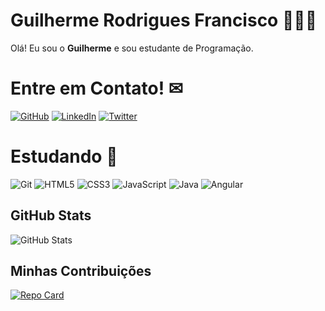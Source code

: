 # Guilherme Rodrigues Francisco 👨🏼‍🎓
Olá! Eu sou o **Guilherme** e sou estudante de Programação.

# Entre em Contato! ✉
[![GitHub](https://img.shields.io/badge/GitHub-FFF?style=for-the-badge&logo=github&logoColor=000)](https://github.com/guifrancisco2002)
[![LinkedIn](https://img.shields.io/badge/LinkedIn-FFF?style=for-the-badge&logo=linkedin&logoColor=000)](https://www.linkedin.com/in/guilherme-francisco-4317a6256/)
[![Twitter](https://img.shields.io/badge/Twitter-FFF?style=for-the-badge&logo=twitter&logoColor=000)](https://twitter.com/gui_juice)

# Estudando 📝
![Git](https://img.shields.io/badge/Git-FFF?style=for-the-badge&logo=git&logoColor=000)
![HTML5](https://img.shields.io/badge/HTML-FFF?style=for-the-badge&logo=html5&logoColor=000)
![CSS3](https://img.shields.io/badge/CSS-FFF?style=for-the-badge&logo=css3&logoColor=000)
![JavaScript](https://img.shields.io/badge/JavaScript-FFF?style=for-the-badge&logo=javascript&logoColor=000)
![Java](https://img.shields.io/badge/Java-FFF?style=for-the-badge&logo=java&logoColor=000)
![Angular](https://img.shields.io/badge/Angular-FFF?style=for-the-badge&logo=angular&logoColor=000)

## GitHub Stats
![GitHub Stats](https://github-readme-stats.vercel.app/api?username=guifrancisco2002&theme=transparent&bg_color=fff&border_color=000&show_icons=true&icon_color=000&title_color=000&text_color=000)
## Minhas Contribuições
[![Repo Card](https://github-readme-stats.vercel.app/api/pin/?username=guifrancisco2002&repo=dio-lab-open-source&bg_color=fff&border_color=000&show_icons=true&icon_color=000&title_color=000&text_color=000)](https://github.com/guifrancisco2002/dio-lab-open-source)